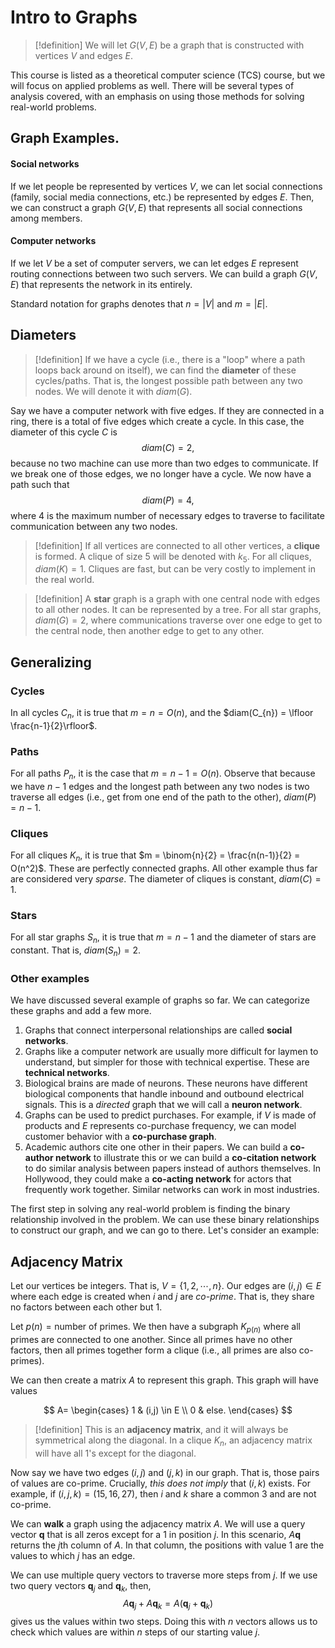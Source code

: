 # Intro to Graphs

> [!definition]
> We will let $G(V,E)$ be a graph that is constructed with vertices $V$ and edges $E$.

This course is listed as a theoretical computer science (TCS) course, but we will focus on applied problems as well. There will be several types of analysis covered, with an emphasis on using those methods for solving real-world problems.

## Graph Examples.

#### Social networks

If we let people be represented by vertices $V$, we can let social connections (family, social media connections, etc.) be represented by edges $E$. Then, we can construct a graph $G(V,E)$ that represents all social connections among members.

#### Computer networks

If we let $V$ be a set of computer servers, we can let edges $E$ represent routing connections between two such servers. We can build a graph $G(V,E)$ that represents the network in its entirely.

Standard notation for graphs denotes that $n = |V|$ and $m = |E|$.

## Diameters

> [!definition]
> If we have a cycle (i.e., there is a "loop" where a path loops back around on itself), we can find the **diameter** of these cycles/paths. That is, the longest possible path between any two nodes. We will denote it with $diam(G)$.

Say we have a computer network with five edges. If they are connected in a ring, there is a total of five edges which create a cycle. In this case, the diameter of this cycle $C$ is
$$
diam(C) = 2,
$$
because no two machine can use more than two edges to communicate. If we break one of those edges, we no longer have a cycle. We now have a path such that
$$
diam(P) = 4,
$$
where 4 is the maximum number of necessary edges to traverse to facilitate communication between any two nodes.

> [!definition]
> If all vertices are connected to all other vertices, a **clique** is formed. A clique of size 5 will be denoted with $k_5$. For all cliques, $diam(K) = 1$. Cliques are fast, but can be very costly to implement in the real world.

> [!definition]
> A **star** graph is a graph with one central node with edges to all other nodes. It can be represented by a tree. For all star graphs, $diam(G) = 2$, where communications traverse over one edge to get to the central node, then another edge to get to any other.

## Generalizing

### Cycles

In all cycles $C_{n}$, it is true that $m = n = O(n)$, and the $diam(C_{n}) = \lfloor \frac{n-1}{2}\rfloor$.

### Paths
For all paths $P_{n}$, it is the case that $m = n-1 = O(n)$. Observe that because we have $n-1$ edges and the longest path between any two nodes is two traverse all edges (i.e., get from one end of the path to the other), $diam(P) = n-1$.

### Cliques

For all cliques $K_{n}$, it is true that $m = \binom{n}{2} = \frac{n(n-1)}{2} = O(n^2)$. These are perfectly connected graphs. All other example thus far are considered very *sparse*. The diameter of cliques is constant, $diam(C) = 1$.

### Stars

For all star graphs $S_{n}$, it is true that $m = n-1$ and the diameter of stars are constant. That is, $diam(S_{n}) = 2$.

### Other examples

We have discussed several example of graphs so far. We can categorize these graphs and add a few more.

1. Graphs that connect interpersonal relationships are called **social networks**.
2. Graphs like a computer network are usually more difficult for laymen to understand, but simpler for those with technical expertise. These are **technical networks**.
3. Biological brains are made of neurons. These neurons have different biological components that handle inbound and outbound electrical signals. This is a *directed* graph that we will call a **neuron network**.
4. Graphs can be used to predict purchases. For example, if $V$ is made of products and $E$ represents co-purchase frequency, we can model customer behavior with a **co-purchase graph**.
5. Academic authors cite one other in their papers. We can build a **co-author network** to illustrate this or we can build a **co-citation network** to do similar analysis between papers instead of authors themselves. In Hollywood, they could make a **co-acting network** for actors that frequently work together. Similar networks can work in most industries.

The first step in solving any real-world problem is finding the binary relationship involved in the problem. We can use these binary relationships to construct our graph, and we can go to there. Let's consider an example:

## Adjacency Matrix

Let our vertices be integers. That is, $V = \{1, 2, \cdots,n\}$. Our edges are $(i,j) \in E$ where each edge is created when $i$ and $j$ are *co-prime*. That is, they share no factors between each other but 1.

Let $p(n) = \text{number of primes}$. We then have a subgraph $K_{p(n)}$ where all primes are connected to one another. Since all primes have no other factors, then all primes together form a clique (i.e., all primes are also co-primes). 

We can then create a matrix $A$ to represent this graph. This graph will have values

$$
A=
\begin{cases}
1 & (i,j) \in E \\
0 & else.
\end{cases}
$$

> [!definition]
> This is an **adjacency matrix**, and it will always be symmetrical along the diagonal. In a clique $K_{n}$, an adjacency matrix will have all 1's except for the diagonal. 

Now say we have two edges $(i,j)$ and $(j,k)$ in our graph. That is, those pairs of values are co-prime. Crucially, *this does not imply* that $(i,k)$ exists. For example, if $(i,j,k) = (15,16,27)$, then $i$ and $k$ share a common 3 and are not co-prime.

We can **walk** a graph using the adjacency matrix $A$. We will use a query vector $\mathbf{q}$ that is all zeros except for a 1 in position $j$. In this scenario, $A \mathbf{q}$ returns the $j$th column of $A$. In that column, the positions with value 1 are the values to which $j$ has an edge.

We can use multiple query vectors to traverse more steps from $j$. If we use two query vectors $\mathbf{q}_j$ and $\mathbf{q}_k$, then, 
$$
A \mathbf{q}_j + A \mathbf{q}_k = A(\mathbf{q}_j + \mathbf{q}_k)
$$
gives us the values within two steps. Doing this with $n$ vectors allows us to check which values are within $n$ steps of our starting value $j$.
